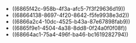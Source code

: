 - ((6865f42c-958b-4f3a-afc5-7f3f29636d19))
- ((68664138-8697-4f20-8642-f5fe9938e3d2))
- ((6866a2c4-10dc-4525-b43a-87e67898fab9))
- ((6865f9e1-4504-4a38-8dd8-0f24a0f0f08f))
- ((68664ac1-75a4-496f-ba46-bc1619282794))